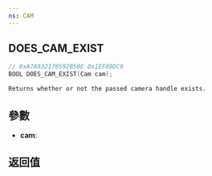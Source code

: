 ```yaml
---
ns: CAM
---
```

## DOES_CAM_EXIST

```c
// 0xA7A932170592B50E 0x1EF89DC0
BOOL DOES_CAM_EXIST(Cam cam);
```

```
Returns whether or not the passed camera handle exists.  
```

## 參數
* **cam**: 

## 返回值
